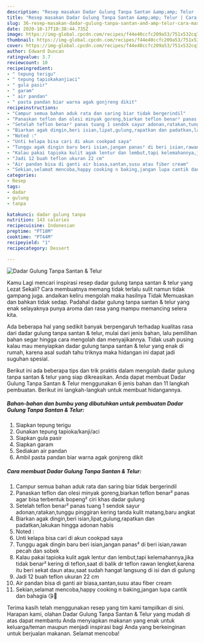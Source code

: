 ```yaml
---
description: "Resep masakan Dadar Gulung Tanpa Santan &amp;amp; Telur | Cara Masak Dadar Gulung Tanpa Santan &amp;amp; Telur Yang Lezat"
title: "Resep masakan Dadar Gulung Tanpa Santan &amp;amp; Telur | Cara Masak Dadar Gulung Tanpa Santan &amp;amp; Telur Yang Lezat"
slug: 36-resep-masakan-dadar-gulung-tanpa-santan-and-amp-telur-cara-masak-dadar-gulung-tanpa-santan-and-amp-telur-yang-lezat
date: 2020-10-17T10:38:44.735Z
image: https://img-global.cpcdn.com/recipes/f44e40ccfc209a53/751x532cq70/dadar-gulung-tanpa-santan-telur-foto-resep-utama.jpg
thumbnail: https://img-global.cpcdn.com/recipes/f44e40ccfc209a53/751x532cq70/dadar-gulung-tanpa-santan-telur-foto-resep-utama.jpg
cover: https://img-global.cpcdn.com/recipes/f44e40ccfc209a53/751x532cq70/dadar-gulung-tanpa-santan-telur-foto-resep-utama.jpg
author: Edward Duncan
ratingvalue: 3.7
reviewcount: 10
recipeingredient:
- " tepung terigu"
- " tepung tapiokakanjiaci"
- " gula pasir"
- " garam"
- " air pandan"
- " pasta pandan biar warna agak gonjreng dikit"
recipeinstructions:
- "Campur semua bahan aduk rata dan saring biar tidak bergerindil"
- "Panaskan teflon dan olesi minyak goreng,biarkan teflon benar² panas agar bisa terbentuk bopeng² ciri khas dadar gulung"
- "Setelah teflon benar² panas tuang 1 sendok sayur adonan,ratakan,tunggu pinggiran kering tanda kulit matang,baru angkat"
- "Biarkan agak dingin,beri isian,lipat,gulung,rapatkan dan padatkan,lakukan hingga adonan habis"
- "Noted :"
- "Unti kelapa bisa cari di akun cookpad saya"
- "Tunggu agak dingin baru beri isian,jangan panas² di beri isian,rawan pecah dan sobek"
- "Kalau pakai tapioka kulit agak lentur dan lembut,tapi kelemahannya,jika tidak benar² kering di teflon,saat di balik dr teflon rawan lengket,karena itu beri sekat daun atau,saat sudah hangat langsung di isi dan di gulung"
- "Jadi 12 buah teflon ukuran 22 cm"
- "Air pandan bisa di ganti air biasa,santan,susu atau fiber cream"
- "Sekian,selamat mencoba,happy cooking n baking,jangan lupa cantik dan bahagia 😘🥰"
categories:
- Resep
tags:
- dadar
- gulung
- tanpa

katakunci: dadar gulung tanpa 
nutrition: 143 calories
recipecuisine: Indonesian
preptime: "PT18M"
cooktime: "PT44M"
recipeyield: "1"
recipecategory: Dessert

---
```



![Dadar Gulung Tanpa Santan &amp; Telur](https://img-global.cpcdn.com/recipes/f44e40ccfc209a53/751x532cq70/dadar-gulung-tanpa-santan-telur-foto-resep-utama.jpg)

Kamu Lagi mencari inspirasi resep dadar gulung tanpa santan &amp; telur yang Lezat Sekali? Cara membuatnya memang tidak terlalu sulit namun tidak gampang juga. andaikan keliru mengolah maka hasilnya Tidak Memuaskan dan bahkan tidak sedap. Padahal dadar gulung tanpa santan &amp; telur yang enak selayaknya punya aroma dan rasa yang mampu memancing selera kita.



Ada beberapa hal yang sedikit banyak berpengaruh terhadap kualitas rasa dari dadar gulung tanpa santan &amp; telur, mulai dari jenis bahan, lalu pemilihan bahan segar hingga cara mengolah dan menyajikannya. Tidak usah pusing kalau mau menyiapkan dadar gulung tanpa santan &amp; telur yang enak di rumah, karena asal sudah tahu triknya maka hidangan ini dapat jadi suguhan spesial.


Berikut ini ada beberapa tips dan trik praktis dalam mengolah dadar gulung tanpa santan &amp; telur yang siap dikreasikan. Anda dapat membuat Dadar Gulung Tanpa Santan &amp; Telur menggunakan 6 jenis bahan dan 11 langkah pembuatan. Berikut ini langkah-langkah untuk membuat hidangannya.

<!--inarticleads1-->

##### Bahan-bahan dan bumbu yang dibutuhkan untuk pembuatan Dadar Gulung Tanpa Santan &amp; Telur:

1. Siapkan  tepung terigu
1. Gunakan  tepung tapioka/kanji/aci
1. Siapkan  gula pasir
1. Siapkan  garam
1. Sediakan  air pandan
1. Ambil  pasta pandan biar warna agak gonjreng dikit




<!--inarticleads2-->

##### Cara membuat Dadar Gulung Tanpa Santan &amp; Telur:

1. Campur semua bahan aduk rata dan saring biar tidak bergerindil
1. Panaskan teflon dan olesi minyak goreng,biarkan teflon benar² panas agar bisa terbentuk bopeng² ciri khas dadar gulung
1. Setelah teflon benar² panas tuang 1 sendok sayur adonan,ratakan,tunggu pinggiran kering tanda kulit matang,baru angkat
1. Biarkan agak dingin,beri isian,lipat,gulung,rapatkan dan padatkan,lakukan hingga adonan habis
1. Noted :
1. Unti kelapa bisa cari di akun cookpad saya
1. Tunggu agak dingin baru beri isian,jangan panas² di beri isian,rawan pecah dan sobek
1. Kalau pakai tapioka kulit agak lentur dan lembut,tapi kelemahannya,jika tidak benar² kering di teflon,saat di balik dr teflon rawan lengket,karena itu beri sekat daun atau,saat sudah hangat langsung di isi dan di gulung
1. Jadi 12 buah teflon ukuran 22 cm
1. Air pandan bisa di ganti air biasa,santan,susu atau fiber cream
1. Sekian,selamat mencoba,happy cooking n baking,jangan lupa cantik dan bahagia 😘🥰




Terima kasih telah menggunakan resep yang tim kami tampilkan di sini. Harapan kami, olahan Dadar Gulung Tanpa Santan &amp; Telur yang mudah di atas dapat membantu Anda menyiapkan makanan yang enak untuk keluarga/teman maupun menjadi inspirasi bagi Anda yang berkeinginan untuk berjualan makanan. Selamat mencoba!
